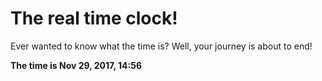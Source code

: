 # The real time clock!

Ever wanted to know what the time is? Well, your journey is about to end!

**The time is Nov 29, 2017, 14:56**
